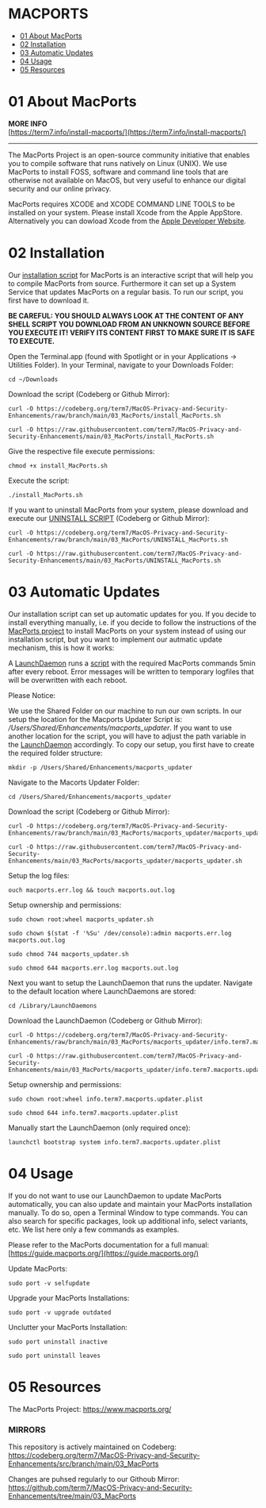 # MACPORTS

- [01 About MacPorts](#01-about-macports)
- [02 Installation](#02-installation)
- [03 Automatic Updates](#03-automatic-updates)
- [04 Usage](#04-usage)
- [05 Resources](#05-resources)


# 01 About MacPorts

**MORE INFO**<br>
[https://term7.info/install-macports/](https://term7.info/install-macports/)

* * *

The MacPorts Project is an open-source community initiative that enables you to compile software that runs natively on Linux (UNIX). We use MacPorts to install FOSS, software and command line tools that are otherwise not available on MacOS, but very useful to enhance our digital security and our online privacy.
 
MacPorts requires XCODE and XCODE COMMAND LINE TOOLS to be installed on your system. Please install Xcode from the Apple AppStore. Alternatively you can dowload Xcode from the [Apple Developer Website](https://developer.apple.com/xcode/resources/).


# 02 Installation

Our [installation script](install_MacPorts.sh) for MacPorts is an interactive script that will help you to compile MacPorts from source. Furthermore it can set up a System Service that updates MacPorts on a regular basis. To run our script, you first have to download it.

**BE CAREFUL: YOU SHOULD ALWAYS LOOK AT THE CONTENT OF ANY SHELL SCRIPT YOU DOWNLOAD FROM AN UNKNOWN SOURCE BEFORE YOU EXECUTE IT! VERIFY ITS CONTENT FIRST TO MAKE SURE IT IS SAFE TO EXECUTE.**

Open the Terminal.app (found with Spotlight or in your Applications -> Utilities Folder).
In your Terminal, navigate to your Downloads Folder:
```
cd ~/Downloads
```

Download the script (Codeberg or Github Mirror):

```
curl -O https://codeberg.org/term7/MacOS-Privacy-and-Security-Enhancements/raw/branch/main/03_MacPorts/install_MacPorts.sh
```
```
curl -O https://raw.githubusercontent.com/term7/MacOS-Privacy-and-Security-Enhancements/main/03_MacPorts/install_MacPorts.sh
```

Give the respective file execute permissions:
```
chmod +x install_MacPorts.sh
```

Execute the script:
```
./install_MacPorts.sh
```

If you want to uninstall MacPorts from your system, please download and execute our [UNINSTALL SCRIPT](script/UNINSTALL_MacPorts.sh) (Codeberg or Github Mirror):

```
curl -O https://codeberg.org/term7/MacOS-Privacy-and-Security-Enhancements/raw/branch/main/03_MacPorts/UNINSTALL_MacPorts.sh
```
```
curl -O https://raw.githubusercontent.com/term7/MacOS-Privacy-and-Security-Enhancements/main/03_MacPorts/UNINSTALL_MacPorts.sh
```

# 03 Automatic Updates

Our installation script can set up automatic updates for you. If you decide to install everything manually, i.e. if you decide to follow the instructions of the [MacPorts project](https://www.macports.org/install.php) to install MacPorts on your system instead of using our installation script, but you want to implement our autmatic update mechanism, this is how it works:

A [LaunchDaemon](macports_updater/info.term7.macports.updater.plist) runs a [script](macports_updater/macports_updater.sh) with the required MacPorts commands 5min after every reboot. Error messages will be written to temporary logfiles that will be overwritten with each reboot.

Please Notice:

We use the Shared Folder on our machine to run our own scripts. In our setup the location for the Macports Updater Script is: */Users/Shared/Enhancements/macports_updater*. If you want to use another location for the script, you will have to adjust the path variable in the [LaunchDaemon](macports_updater/info.term7.macports.updater.plist) accordingly. To copy our setup, you first have to create the required folder structure:

```
mkdir -p /Users/Shared/Enhancements/macports_updater
```

Navigate to the Macorts Updater Folder:
```
cd /Users/Shared/Enhancements/macports_updater
```

Download the script (Codeberg or Github Mirror):

```
curl -O https://codeberg.org/term7/MacOS-Privacy-and-Security-Enhancements/raw/branch/main/03_MacPorts/macports_updater/macports_updater.sh
```
```
curl -O https://raw.githubusercontent.com/term7/MacOS-Privacy-and-Security-Enhancements/main/03_MacPorts/macports_updater/macports_updater.sh
```

Setup the log files:
```
ouch macports.err.log && touch macports.out.log
```

Setup ownership and permissions:

```
sudo chown root:wheel macports_updater.sh
```
```
sudo chown $(stat -f '%Su' /dev/console):admin macports.err.log macports.out.log
```
```
sudo chmod 744 macports_updater.sh
```
```
sudo chmod 644 macports.err.log macports.out.log
```

Next you want to setup the LaunchDaemon that runs the updater. Navigate to the default location where LaunchDaemons are stored:
```
cd /Library/LaunchDaemons
```

Download the LaunchDaemon (Codeberg or Github Mirror):

```
curl -O https://codeberg.org/term7/MacOS-Privacy-and-Security-Enhancements/raw/branch/main/03_MacPorts/macports_updater/info.term7.macports.updater.plist
```
```
curl -O https://raw.githubusercontent.com/term7/MacOS-Privacy-and-Security-Enhancements/main/03_MacPorts/macports_updater/info.term7.macports.updater.plist
```

Setup ownership and permissions:

```
sudo chown root:wheel info.term7.macports.updater.plist
```
```
sudo chmod 644 info.term7.macports.updater.plist
```

Manually start the LaunchDaemon (only required once):
```
launchctl bootstrap system info.term7.macports.updater.plist
```

# 04 Usage

If you do not want to use our LaunchDaemon to update MacPorts automatically, you can also update and maintain your MacPorts installation manually. To do so, open a Terminal Window to type commands. You can also search for specific packages, look up additional info, select variants, etc. We list here only a few commands as examples.

Please refer to the MacPorts documentation for a full manual: [https://guide.macports.org/](https://guide.macports.org/)

Update MacPorts:
```
sudo port -v selfupdate
```

Upgrade your MacPorts Installations:
```
sudo port -v upgrade outdated
```


Unclutter your MacPorts Installation:
```
sudo port uninstall inactive
```
```
sudo port uninstall leaves
```

# 05 Resources

The MacPorts Project: https://www.macports.org/

### **MIRRORS**

This repository is actively maintained on Codeberg:<br>
https://codeberg.org/term7/MacOS-Privacy-and-Security-Enhancements/src/branch/main/03_MacPorts

Changes are puhsed regularly to our Githoub Mirror:<br>
https://github.com/term7/MacOS-Privacy-and-Security-Enhancements/tree/main/03_MacPorts
